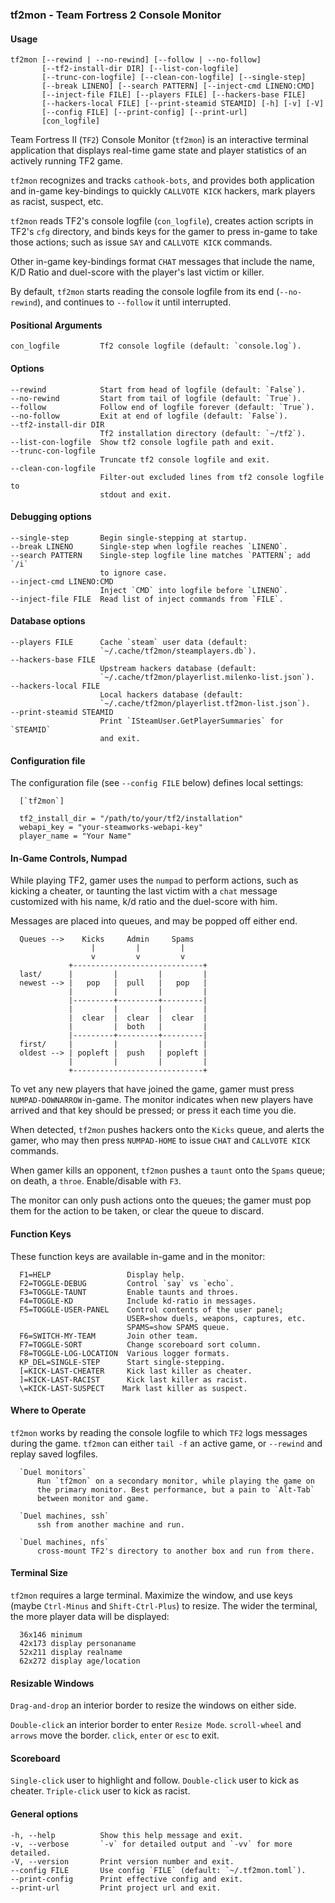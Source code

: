 ### tf2mon - Team Fortress 2 Console Monitor

#### Usage
    tf2mon [--rewind | --no-rewind] [--follow | --no-follow]
           [--tf2-install-dir DIR] [--list-con-logfile]
           [--trunc-con-logfile] [--clean-con-logfile] [--single-step]
           [--break LINENO] [--search PATTERN] [--inject-cmd LINENO:CMD]
           [--inject-file FILE] [--players FILE] [--hackers-base FILE]
           [--hackers-local FILE] [--print-steamid STEAMID] [-h] [-v] [-V]
           [--config FILE] [--print-config] [--print-url]
           [con_logfile]
    
Team Fortress II (`TF2`) Console Monitor (`tf2mon`) is an interactive
terminal application that displays real-time game state and player
statistics of an actively running TF2 game.

`tf2mon` recognizes and tracks `cathook-bots`, and provides both
application and in-game key-bindings to quickly `CALLVOTE KICK`
hackers, mark players as racist, suspect, etc.

`tf2mon` reads TF2's console logfile (`con_logfile`), creates action
scripts in TF2's `cfg` directory, and binds keys for the gamer to press
in-game to take those actions; such as issue `SAY` and `CALLVOTE KICK`
commands.

Other in-game key-bindings format `CHAT` messages that include the
name, K/D Ratio and duel-score with the player's last victim or killer.

By default, `tf2mon` starts reading the console logfile from its end
(`--no-rewind`), and continues to `--follow` it until interrupted.

#### Positional Arguments
    con_logfile         Tf2 console logfile (default: `console.log`).

#### Options
    --rewind            Start from head of logfile (default: `False`).
    --no-rewind         Start from tail of logfile (default: `True`).
    --follow            Follow end of logfile forever (default: `True`).
    --no-follow         Exit at end of logfile (default: `False`).
    --tf2-install-dir DIR
                        Tf2 installation directory (default: `~/tf2`).
    --list-con-logfile  Show tf2 console logfile path and exit.
    --trunc-con-logfile
                        Truncate tf2 console logfile and exit.
    --clean-con-logfile
                        Filter-out excluded lines from tf2 console logfile to
                        stdout and exit.

#### Debugging options
    --single-step       Begin single-stepping at startup.
    --break LINENO      Single-step when logfile reaches `LINENO`.
    --search PATTERN    Single-step logfile line matches `PATTERN`; add `/i`
                        to ignore case.
    --inject-cmd LINENO:CMD
                        Inject `CMD` into logfile before `LINENO`.
    --inject-file FILE  Read list of inject commands from `FILE`.

#### Database options
    --players FILE      Cache `steam` user data (default:
                        `~/.cache/tf2mon/steamplayers.db`).
    --hackers-base FILE
                        Upstream hackers database (default:
                        `~/.cache/tf2mon/playerlist.milenko-list.json`).
    --hackers-local FILE
                        Local hackers database (default:
                        `~/.cache/tf2mon/playerlist.tf2mon-list.json`).
    --print-steamid STEAMID
                        Print `ISteamUser.GetPlayerSummaries` for `STEAMID`
                        and exit.

#### Configuration file
  The configuration file (see `--config FILE` below) defines local
  settings:
  
      [`tf2mon`]
  
      tf2_install_dir = "/path/to/your/tf2/installation"
      webapi_key = "your-steamworks-webapi-key"
      player_name = "Your Name"

#### In-Game Controls, Numpad
  While playing TF2, gamer uses the `numpad` to perform actions, such as
  kicking a cheater, or taunting the last victim with a `chat` message
  customized with his name, k/d ratio and the duel-score with him.
  
  Messages are placed into queues, and may be popped off either end.
  
      Queues -->    Kicks     Admin     Spams
                      |         |         |
                      v         v         v
                 +-----------------------------+
      last/      |         |         |         |
      newest --> |   pop   |  pull   |   pop   |
                 |         |         |         |
                 |---------+---------+---------|
                 |         |         |         |
                 |  clear  |  clear  |  clear  |
                 |         |  both   |         |
                 |---------+---------+---------|
      first/     |         |         |         |
      oldest --> | popleft |  push   | popleft |
                 |         |         |         |
                 +-----------------------------+
  
  To vet any new players that have joined the game, gamer must press
  `NUMPAD-DOWNARROW` in-game. The monitor indicates when new players have
  arrived and that key should be pressed; or press it each time you die.
  
  When detected, `tf2mon` pushes hackers onto the `Kicks` queue, and
  alerts the gamer, who may then press `NUMPAD-HOME` to issue `CHAT` and
  `CALLVOTE KICK` commands.
  
  When gamer kills an opponent, `tf2mon` pushes a `taunt` onto the
  `Spams` queue; on death, a `throe`. Enable/disable with `F3`.
  
  The monitor can only push actions onto the queues; the gamer must pop
  them for the action to be taken, or clear the queue to discard.

#### Function Keys
  These function keys are available in-game and in the monitor:
  
      F1=HELP                 Display help.
      F2=TOGGLE-DEBUG         Control `say` vs `echo`.
      F3=TOGGLE-TAUNT         Enable taunts and throes.
      F4=TOGGLE-KD            Include kd-ratio in messages.
      F5=TOGGLE-USER-PANEL    Control contents of the user panel;
                              USER=show duels, weapons, captures, etc.
                              SPAMS=show SPAMS queue.
      F6=SWITCH-MY-TEAM       Join other team.
      F7=TOGGLE-SORT          Change scoreboard sort column.
      F8=TOGGLE-LOG-LOCATION  Various logger formats.
      KP_DEL=SINGLE-STEP      Start single-stepping.
      [=KICK-LAST-CHEATER     Kick last killer as cheater.
      ]=KICK-LAST-RACIST      Kick last killer as racist.
      \=KICK-LAST-SUSPECT    Mark last killer as suspect.

#### Where to Operate
  `tf2mon` works by reading the console logfile to which `TF2` logs
  messages during the game. `tf2mon` can either `tail -f` an active
  game, or `--rewind` and replay saved logfiles.
  
      `Duel monitors`
          Run `tf2mon` on a secondary monitor, while playing the game on
          the primary monitor. Best performance, but a pain to `Alt-Tab`
          between monitor and game.
  
      `Duel machines, ssh`
          ssh from another machine and run.
  
      `Duel machines, nfs`
          cross-mount TF2's directory to another box and run from there.

#### Terminal Size
  `tf2mon` requires a large terminal. Maximize the window, and use keys
  (maybe `Ctrl-Minus` and `Shift-Ctrl-Plus`) to resize. The wider the
  terminal, the more player data will be displayed:
  
      36x146 minimum
      42x173 display personaname
      52x211 display realname
      62x272 display age/location

#### Resizable Windows
  `Drag-and-drop` an interior border to resize the windows on either side.
  
  `Double-click` an interior border to enter `Resize Mode`.
      `scroll-wheel` and `arrows` move the border.
      `click`, `enter` or `esc` to exit.

#### Scoreboard
  `Single-click` user to highlight and follow.
  `Double-click` user to kick as cheater.
  `Triple-click` user to kick as racist.

#### General options
    -h, --help          Show this help message and exit.
    -v, --verbose       `-v` for detailed output and `-vv` for more detailed.
    -V, --version       Print version number and exit.
    --config FILE       Use config `FILE` (default: `~/.tf2mon.toml`).
    --print-config      Print effective config and exit.
    --print-url         Print project url and exit.
